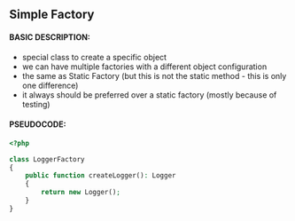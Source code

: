 ## Simple Factory

#### BASIC DESCRIPTION:
- special class to create a specific object
- we can have multiple factories with a different object configuration
- the same as Static Factory (but this is not the static method - this is only one difference)
- it always should be preferred over a static factory (mostly because of testing)

#### PSEUDOCODE:
```php
<?php

class LoggerFactory
{
    public function createLogger(): Logger
    {
        return new Logger();
    }
}
```
